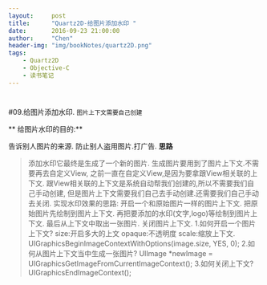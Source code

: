 ```yaml
---
layout:     post
title:      "Quartz2D-给图片添加水印 "
date:       2016-09-23 21:00:00
author:     "Chen"
header-img: "img/bookNotes/quartz2D.png"
tags:
    - Quartz2D
    - Objective-C
    - 读书笔记
---
```




#
#09.给图片添加水印.
`图片上下文需要自己创建`

** 给图片水印的目的:**

告诉别人图片的来源.
防止别人盗用图片.打广告.
**思路**

> 添加水印它最终是生成了一个新的图片.
生成图片要用到了图片上下文.不需要再去自定义View,
之前一直在自定义View,是因为要拿跟View相关联的上下文.
跟View相关联的上下文是系统自动帮我们创建的,所以不需要我们自己手动创建,
但是图片上下文需要我们自己去手动创建.还需要我们自己手动去关闭.
实现水印效果的思路:
开启一个和原始图片一样的图片上下文.
把原始图片先绘制到图片上下文.
再把要添加的水印(文字,logo)等绘制到图片上下文.
最后从上下文中取出一张图片.
关闭图片上下文.
1.如何开启一个图片上下文?
size:开启多大的上文
opaque:不透明度
scale:缩放上下文.
UIGraphicsBeginImageContextWithOptions(image.size, YES, 0);
2.如何从图片上下文当中生成一张图片?
UIImage *newImage = UIGraphicsGetImageFromCurrentImageContext();
3.如何关闭上下文?
UIGraphicsEndImageContext();




